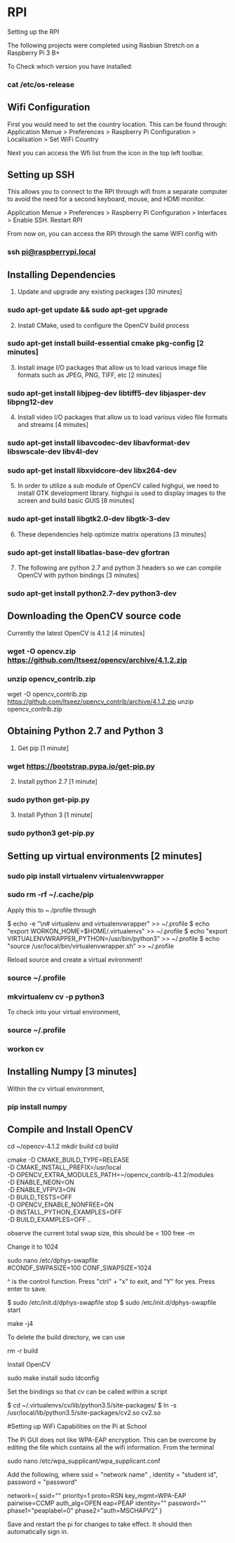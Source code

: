 # RPI

Setting up the RPI

The following projects were completed using Rasbian Stretch on a Raspberry Pi 3 B+

To Check which version you have installed:

### cat /etc/os-release

## Wifi Configuration

First you would need to set the country location. This can be found through:
Application Menue > Preferences > Raspberry Pi Configuration > Localisation > Set WiFi Country

Next you can access the Wfi list from the icon in the top left toolbar.

## Setting up SSH
This allows you to connect to the RPI through wifi from a separate computer to avoid the need for a second keyboard, mouse, and HDMI monitor.

Application Menue > Preferences > Raspberry Pi Configuration > Interfaces > Enable SSH.
Restart RPI

From now on, you can access the RPI through the same WIFI config with

### ssh pi@raspberrypi.local


## Installing Dependencies

1. Update and upgrade any existing packages [30 minutes]

### sudo apt-get update && sudo apt-get upgrade

2. Install CMake, used to configure the OpenCV build process

### sudo apt-get install build-essential cmake pkg-config [2 minutes]

3. Install image I/O packages that allow us to load various image file formats such as JPEG, PNG, TIFF, etc [2 minutes]

### sudo apt-get install libjpeg-dev libtiff5-dev libjasper-dev libpng12-dev

4. Install video I/O packages that allow us to load various video file formats and streams [4 minutes]

### sudo apt-get install libavcodec-dev libavformat-dev libswscale-dev libv4l-dev
### sudo apt-get install libxvidcore-dev libx264-dev

5. In order to utilize a sub module of OpenCV called highgui, we need to install GTK development library. highgui is used to display images to the screen and build basic GUIS [8 minutes]

### sudo apt-get install libgtk2.0-dev libgtk-3-dev

6. These dependencies help optimize matrix operations [3 minutes]

### sudo apt-get install libatlas-base-dev gfortran

7. The following are python 2.7 and python 3 headers so we can compile OpenCV with python bindings [3 minutes]

### sudo apt-get install python2.7-dev python3-dev

## Downloading the OpenCV source code

Currently the latest OpenCV is 4.1.2 [4 minutes]

### wget -O opencv.zip https://github.com/Itseez/opencv/archive/4.1.2.zip
### unzip opencv_contrib.zip

wget -O opencv_contrib.zip https://github.com/Itseez/opencv_contrib/archive/4.1.2.zip
unzip opencv_contrib.zip

## Obtaining Python 2.7 and Python 3

1. Get pip [1 minute]
### wget https://bootstrap.pypa.io/get-pip.py

2. Install python 2.7 [1 minute]
### sudo python get-pip.py

3. Install Python 3 [1 minute]
### sudo python3 get-pip.py

## Setting up virtual environments [2 minutes]

### sudo pip install virtualenv virtualenvwrapper
### sudo rm -rf ~/.cache/pip

Apply this to ~./profile through

$ echo -e "\n# virtualenv and virtualenvwrapper" >> ~/.profile
$ echo "export WORKON_HOME=$HOME/.virtualenvs" >> ~/.profile
$ echo "export VIRTUALENVWRAPPER_PYTHON=/usr/bin/python3" >> ~/.profile
$ echo "source /usr/local/bin/virtualenvwrapper.sh" >> ~/.profile

Reload source and create a virtual evironment!
### source ~/.profile
### mkvirtualenv cv -p python3

To check into your virtual environment,

### source ~/.profile
### workon cv

## Installing Numpy [3 minutes]
Within the cv virtual environment,
### pip install numpy

## Compile and Install OpenCV

cd ~/opencv-4.1.2
mkdir build
cd build
    
cmake -D CMAKE_BUILD_TYPE=RELEASE \
    -D CMAKE_INSTALL_PREFIX=/usr/local \
    -D OPENCV_EXTRA_MODULES_PATH=~/opencv_contrib-4.1.2/modules \
    -D ENABLE_NEON=ON \
    -D ENABLE_VFPV3=ON \
    -D BUILD_TESTS=OFF \
    -D OPENCV_ENABLE_NONFREE=ON \
    -D INSTALL_PYTHON_EXAMPLES=OFF \
    -D BUILD_EXAMPLES=OFF ..

observe the current total swap size, this should be < 100
free -m 

Change it to 1024

sudo nano /etc/dphys-swapfile    
#CONDF_SWPASIZE=100
CONF_SWAPSIZE=1024

^ is the control function. Press "ctrl" + "x" to exit, and "Y" for yes. Press enter to save.

$ sudo /etc/init.d/dphys-swapfile stop
$ sudo /etc/init.d/dphys-swapfile start

make -j4

To delete the build directory, we can use

rm -r build

Install OpenCV

sudo make install
sudo ldconfig

Set the bindings so that cv can be called within a script

$ cd ~/.virtualenvs/cv/lib/python3.5/site-packages/
$ ln -s /usr/local/lib/python3.5/site-packages/cv2.so cv2.so


#Setting up WiFi Capabilities on the Pi at School

The Pi GUI does not like WPA-EAP encryption. This can be overcome by editing the file which contains all the wifi information. From the terminal

sudo nano /etc/wpa_supplicant/wpa_supplicant.conf

Add the following, where ssid = "network name" , identity = "student id", password = "password" 

network={
      ssid=""
      priority=1
      proto=RSN
      key_mgmt=WPA-EAP
      pairwise=CCMP
      auth_alg=OPEN
      eap=PEAP
      identity=""
      password=""
      phase1="peaplabel=0"
      phase2="auth=MSCHAPV2"
      }

Save and restart the pi for changes to take effect. It should then automatically sign in.
